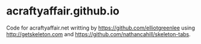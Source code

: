 # acraftyaffair.github.io

Code for acraftyaffair.net writting by https://github.com/elliotgreenlee using http://getskeleton.com and https://github.com/nathancahill/skeleton-tabs.
